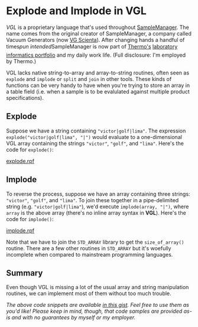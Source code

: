 # Explode and Implode in VGL

_VGL_ is a proprietary language that's used throughout [SampleManager](http://www.thermo.com/samplemanager).  The name comes from the original creator of SampleManager, a company called Vacuum Generators (now [VG Scienta](http://www.vgscienta.com/)).  After changing hands a handful of times&#151;_pun intended_&#151;SampleManager is now part of [Thermo's](http://www.thermo.com/) [laboratory informatics portfolio](http://www.thermo.com/informatics) and my daily work life.  (Full disclosure: I'm employed by Thermo.)

VGL lacks native string-to-array and array-to-string routines, often seen as `explode` and `implode` or `split` and `join` in other tools.  These kinds of functions can be very handy to have when you're trying to store an array in a table field (i.e. when a sample is to be evalulated against multiple product specifications).

## Explode

Suppose we have a string containing `"victor|golf|lima"`.  The expression `explode("victor|golf|lima", "|")` would evaluate to a one-dimensional VGL array containing the strings `"victor"`, `"golf"`, and `"lima"`.  Here's the code for `explode()`:

[explode.rpf](gist:4431755)

## Implode

To reverse the process, suppose we have an array containing three strings: `"victor"`, `"golf"`, and `"lima"`.  To join these together in a pipe-delimited string (e.g. `"victor|golf|lima"`), we'd execute `implode(array, "|")`, where `array` is the above array (there's no inline array syntax in <b>VGL</b>).  Here's the code for `implode()`:

[implode.rpf](gist:4431755)

Note that we have to join the `STD_ARRAY` library to get the `size_of_array()` routine.  There are a few other routines in `STD_ARRAY` but it's woefully incomplete when compared to mainstream programming languages.

## Summary

Even though VGL is missing a lot of the usual array and string manipulation routines, we can implement most of them without too much trouble.

_The above code snippets are available [in this gist](https://gist.github.com/4431755).  Feel free to use them as you'd like!  Please keep in mind, though, that code samples are provided as-is and with no guarantees by myself or my employer._